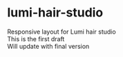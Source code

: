 # lumi-hair-studio
Responsive layout for Lumi hair studio<br />
This is the first draft<br />
Will update with final version

